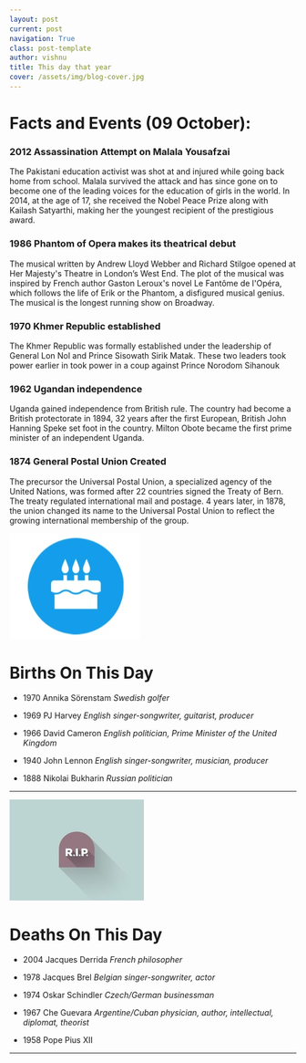 ```yaml
---
layout: post
current: post
navigation: True
class: post-template
author: vishnu
title: This day that year
cover: /assets/img/blog-cover.jpg
---
```

# Facts and Events (09 October):


### 2012 Assassination Attempt on Malala Yousafzai
The Pakistani education activist was shot at and injured while going back home from school. Malala survived the attack and has since gone on to become one of the leading voices for the education of girls in the world. In 2014, at the age of 17, she received the Nobel Peace Prize along with Kailash Satyarthi, making her the youngest recipient of the prestigious award.

### 1986 Phantom of Opera makes its theatrical debut
The musical written by Andrew Lloyd Webber and Richard Stilgoe opened at Her Majesty's Theatre in London’s West End. The plot of the musical was inspired by French author Gaston Leroux's novel Le Fantôme de l'Opéra, which follows the life of Erik or the Phantom, a disfigured musical genius. The musical is the longest running show on Broadway.

### 1970 Khmer Republic established
The Khmer Republic was formally established under the leadership of General Lon Nol and Prince Sisowath Sirik Matak. These two leaders took power earlier in took power in a coup against Prince Norodom Sihanouk

### 1962 Ugandan independence
Uganda gained independence from British rule. The country had become a British protectorate in 1894, 32 years after the first European, British John Hanning Speke set foot in the country. Milton Obote became the first prime minister of an independent Uganda.

### 1874 General Postal Union Created
The precursor the Universal Postal Union, a specialized agency of the United Nations, was formed after 22 countries signed the Treaty of Bern. The treaty regulated international mail and postage. 4 years later, in 1878, the union changed its name to the Universal Postal Union to reflect the growing international membership of the group.

![Bday](/assets/img/blog/bday.jpg)

# Births On This Day
* 1970 Annika Sörenstam
*Swedish golfer*

* 1969 PJ Harvey
*English singer-songwriter, guitarist, producer*

* 1966 David Cameron
*English politician, Prime Minister of the United Kingdom*

* 1940 John Lennon
*English singer-songwriter, musician, producer*

* 1888 Nikolai Bukharin
*Russian politician*

---
![Rip](/assets/img/blog/rip.jpg)

# Deaths On This Day

* 2004 Jacques Derrida
*French philosopher*

* 1978 Jacques Brel
*Belgian singer-songwriter, actor*

* 1974 Oskar Schindler
*Czech/German businessman*

* 1967 Che Guevara
*Argentine/Cuban physician, author, intellectual, diplomat, theorist*

* 1958 Pope Pius XII

---
